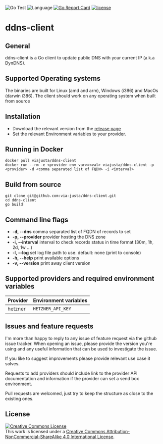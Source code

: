 ![Go Test](https://github.com/via-justa/ddns-client/workflows/Tests/badge.svg)  ![Language](https://img.shields.io/badge/Language-go-green)   [![Go Report Card](https://goreportcard.com/badge/github.com/via-justa/ddns-client)](https://goreportcard.com/report/github.com/via-justa/ddns-client)  [![license](https://img.shields.io/badge/license-CC-blue)](https://creativecommons.org/licenses/by-nc-sa/4.0/)
# ddns-client

General
-------

ddns-client is a Go client to update public DNS with your current IP (a.k.a DynDNS).

Supported Operating systems
---------------------------

The binaries are built for Linux (amd and arm), Windows (i386) and MacOs (darwin i386).
The client should work on any operating system when built from source

Installation
------------

-   Download the relevant version from the [release page](https://github.com/via-justa/ddns-client/releases)
-   Set the relevant Environment variables to your provider.

Running in Docker
------------

```
docker pull viajusta/ddns-client
docker run --rm -e <provider env var>=<val> viajusta/ddns-client -p <provider> -d <comma separated list of FQDN> -i <interval>
```

Build from source
------------

```
git clone git@github.com:via-justa/ddns-client.git
cd ddns-client
go build
```

Command line flags
------------------
-   **-d, --dns**       comma separated list of FQDN of records to set
-   **-p, --provider**  provider hosting the DNS zone
-   **-i, --interval**  interval to check records status in time format (30m, 1h, 2d, 1w ...)
-   **-l, --log**       set log file path to use. default: none (print to console)
-   **-h, --help**      print available options
-   **-v, --version**   print away client version

Supported providers and required environment variables
-----------

|Provider|Environment variables|
|---|---|
| hetzner | `HETZNER_API_KEY` |

Issues and feature requests
-----------

I'm more than happy to reply to any issue of feature request via the github issue tracker.
When opening an issue, please provide the version you're using and any useful information that can be used to investigate the issue.

If you like to suggest improvements please provide relevant use case it solves.

Requests to add providers should include link to the provider API documentation and information if the provider can set a send box environment.

Pull requests are welcomed, just try to keep the structure as close to the existing ones.

License
-----------

<a rel="license" href="http://creativecommons.org/licenses/by-nc-sa/4.0/"><img alt="Creative Commons License" style="border-width:0" src="https://i.creativecommons.org/l/by-nc-sa/4.0/88x31.png" /></a><br />This work is licensed under a <a rel="license" href="http://creativecommons.org/licenses/by-nc-sa/4.0/">Creative Commons Attribution-NonCommercial-ShareAlike 4.0 International License</a>.
